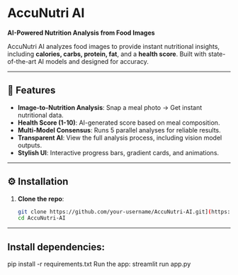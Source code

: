 # AccuNutri AI  
**AI-Powered Nutrition Analysis from Food Images**  

AccuNutri AI analyzes food images to provide instant nutritional insights, including **calories, carbs, protein, fat**, and a **health score**. Built with state-of-the-art AI models and designed for accuracy.  

---

## 🚀 Features  
- **Image-to-Nutrition Analysis**: Snap a meal photo → Get instant nutritional data.  
- **Health Score (1-10)**: AI-generated score based on meal composition.  
- **Multi-Model Consensus**: Runs 5 parallel analyses for reliable results.  
- **Transparent AI**: View the full analysis process, including vision model outputs.  
- **Stylish UI**: Interactive progress bars, gradient cards, and animations.  

---

## ⚙️ Installation  
1. **Clone the repo**:  
   ```bash
   git clone https://github.com/your-username/AccuNutri-AI.git](https://github.com/ranvirsingh20/AccuNutri-AI
   cd AccuNutri-AI
   
---

## Install dependencies:
pip install -r requirements.txt
Run the app:
streamlit run app.py
